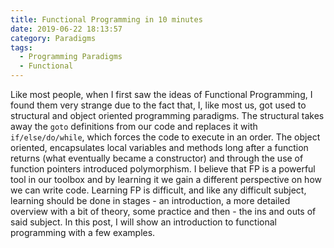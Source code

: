 ```yaml
---
title: Functional Programming in 10 minutes
date: 2019-06-22 18:13:57
category: Paradigms
tags: 
  - Programming Paradigms
  - Functional
---
```

Like most people, when I first saw the ideas of Functional Programming, I found them very strange due to the fact that, I, like most us, got used to structural and object oriented programming paradigms. The structural takes away the `goto` definitions from our code and replaces it with `if/else/do/while`, which forces the code to execute in an order. The object oriented, encapsulates local variables and methods long after a function returns (what eventually became a constructor) and through the use of function pointers introduced polymorphism. I believe that FP is a powerful tool in our toolbox and by learning it we gain a different perspective on how we can write code. Learning FP is difficult, and like any difficult subject, learning should be done in stages - an introduction, a more detailed overview with a bit of theory, some practice and then - the ins and outs of said subject. In this post, I will show an introduction to functional programming with a few examples.
